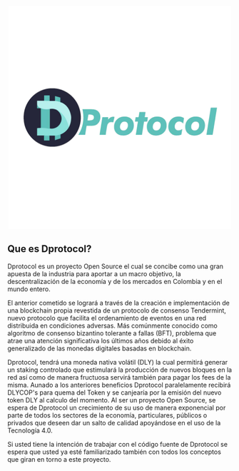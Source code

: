 <p>&nbsp;</p>
<p align="center">

<img src="core_logo.png" width=500>

## Que es Dprotocol?

Dprotocol es un proyecto Open Source el cual se concibe como una gran apuesta de la industria para aportar a un macro objetivo, la descentralización de la
economía y de los mercados en Colombia y en el mundo entero.
  
El anterior cometido se logrará a través de la creación e implementación de una blockchain propia revestida de un protocolo de consenso Tendermint, nuevo protocolo que facilita el ordenamiento de eventos en una red distribuida en condiciones adversas. Más comúnmente conocido como algoritmo de consenso bizantino tolerante a fallas (BFT), problema que atrae una atención significativa los últimos años debido al éxito generalizado de las monedas digitales basadas en blockchain. 
  
Dprotocol, tendrá una moneda nativa volátil (DLY) la cual permitirá generar un staking controlado que estimulará la producción de nuevos bloques en la red así como de manera fructuosa servirá también para pagar los fees de la misma. Aunado a los anteriores beneficios Dprotocol paralelamente recibirá DLYCOP's para quema del Token y se canjearía por la emisión del nuevo token DLY al calculo del momento. Al ser un proyecto Open Source, se espera de Dprotocol un crecimiento de su uso de manera exponencial por parte de todos los sectores de la economía, particulares, públicos o privados que deseen dar un salto de calidad apoyándose en el uso de la Tecnología 4.0. 
  
Si usted tiene la intención de trabajar con el código fuente de Dprotocol se espera que usted ya esté familiarizado también con todos los conceptos que giran en torno a este proyecto.
